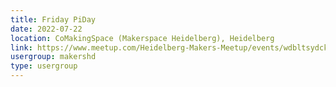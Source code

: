 ```yaml
---
title: Friday PiDay
date: 2022-07-22
location: CoMakingSpace (Makerspace Heidelberg), Heidelberg
link: https://www.meetup.com/Heidelberg-Makers-Meetup/events/wdbltsydckbdc/
usergroup: makershd
type: usergroup
---
```


